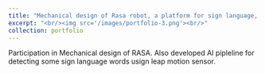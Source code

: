 ```yaml
---
title: "Mechanical design of Rasa robot, a platform for sign language, Internship in CEDRA lab "
excerpt: "<br/><img src='/images/portfolio-3.png'><br/>"
collection: portfolio
---
```

Participation in Mechanical design of RASA. Also developed AI pipleline for detecting some sign language words usign leap motion sensor.

